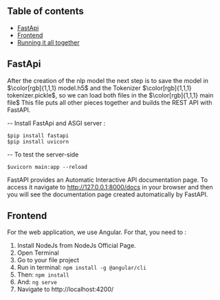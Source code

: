 ## Table of contents
* [FastApi](#fastapi)
* [Frontend](#frontend)
* [Running it all together](#Running-it-all-together)


## FastApi
After the creation of the nlp model the next step is to save the model in $\color[rgb]{1,1,1} model.h5$
 and the Tokenizer $\color[rgb]{1,1,1} tokenizer.pickle$, so we can load both files in the $\color[rgb]{1,1,1} main file$ This file puts all other pieces together and builds the REST API with FastAPI.

-- Install FastApi and ASGI server :
```
$pip install fastapi
$pip install uvicorn
```
-- To test the server-side
```
$uvicorn main:app --reload
```
FastAPI provides an Automatic Interactive API documentation page. To access it navigate to http://127.0.0.1:8000/docs in your browser and then you will see the documentation page created automatically by FastAPI.

## Frontend
For the web application, we use Angular. For that, you need to :

1. Install NodeJs from NodeJs Official Page.
2. Open Terminal
3. Go to your file project
4. Run in terminal: ``` npm install -g @angular/cli ```
5. Then: ``` npm install ```
6. And: ``` ng serve ```
7. Navigate to http://localhost:4200/
